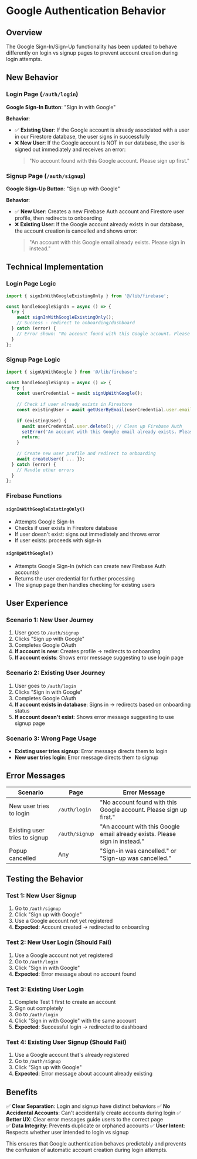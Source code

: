 # Google Authentication Behavior

## Overview

The Google Sign-In/Sign-Up functionality has been updated to behave differently on login vs signup pages to prevent account creation during login attempts.

## New Behavior

### Login Page (`/auth/login`)

**Google Sign-In Button**: "Sign in with Google"

**Behavior**:
- ✅ **Existing User**: If the Google account is already associated with a user in our Firestore database, the user signs in successfully
- ❌ **New User**: If the Google account is NOT in our database, the user is signed out immediately and receives an error:
  > "No account found with this Google account. Please sign up first."

### Signup Page (`/auth/signup`) 

**Google Sign-Up Button**: "Sign up with Google"

**Behavior**:
- ✅ **New User**: Creates a new Firebase Auth account and Firestore user profile, then redirects to onboarding
- ❌ **Existing User**: If the Google account already exists in our database, the account creation is cancelled and shows error:
  > "An account with this Google email already exists. Please sign in instead."

## Technical Implementation

### Login Page Logic
```javascript
import { signInWithGoogleExistingOnly } from '@/lib/firebase';

const handleGoogleSignIn = async () => {
  try {
    await signInWithGoogleExistingOnly();
    // Success - redirect to onboarding/dashboard
  } catch (error) {
    // Error shown: "No account found with this Google account. Please sign up first."
  }
};
```

### Signup Page Logic
```javascript
import { signUpWithGoogle } from '@/lib/firebase';

const handleGoogleSignUp = async () => {
  try {
    const userCredential = await signUpWithGoogle();
    
    // Check if user already exists in Firestore
    const existingUser = await getUserByEmail(userCredential.user.email);
    
    if (existingUser) {
      await userCredential.user.delete(); // Clean up Firebase Auth
      setError('An account with this Google email already exists. Please sign in instead.');
      return;
    }
    
    // Create new user profile and redirect to onboarding
    await createUser({ ... });
  } catch (error) {
    // Handle other errors
  }
};
```

### Firebase Functions

#### `signInWithGoogleExistingOnly()`
- Attempts Google Sign-In
- Checks if user exists in Firestore database
- If user doesn't exist: signs out immediately and throws error
- If user exists: proceeds with sign-in

#### `signUpWithGoogle()`
- Attempts Google Sign-In (which can create new Firebase Auth accounts)
- Returns the user credential for further processing
- The signup page then handles checking for existing users

## User Experience

### Scenario 1: New User Journey
1. User goes to `/auth/signup`
2. Clicks "Sign up with Google" 
3. Completes Google OAuth
4. **If account is new**: Creates profile → redirects to onboarding
5. **If account exists**: Shows error message suggesting to use login page

### Scenario 2: Existing User Journey  
1. User goes to `/auth/login`
2. Clicks "Sign in with Google"
3. Completes Google OAuth
4. **If account exists in database**: Signs in → redirects based on onboarding status
5. **If account doesn't exist**: Shows error message suggesting to use signup page

### Scenario 3: Wrong Page Usage
- **Existing user tries signup**: Error message directs them to login
- **New user tries login**: Error message directs them to signup

## Error Messages

| Scenario | Page | Error Message |
|----------|------|---------------|
| New user tries to login | `/auth/login` | "No account found with this Google account. Please sign up first." |
| Existing user tries to signup | `/auth/signup` | "An account with this Google email already exists. Please sign in instead." |
| Popup cancelled | Any | "Sign-in was cancelled." or "Sign-up was cancelled." |

## Testing the Behavior

### Test 1: New User Signup
1. Go to `/auth/signup`
2. Click "Sign up with Google" 
3. Use a Google account not yet registered
4. **Expected**: Account created → redirected to onboarding

### Test 2: New User Login (Should Fail)
1. Use a Google account not yet registered
2. Go to `/auth/login` 
3. Click "Sign in with Google"
4. **Expected**: Error message about no account found

### Test 3: Existing User Login
1. Complete Test 1 first to create an account
2. Sign out completely
3. Go to `/auth/login`
4. Click "Sign in with Google" with the same account
5. **Expected**: Successful login → redirected to dashboard

### Test 4: Existing User Signup (Should Fail)
1. Use a Google account that's already registered
2. Go to `/auth/signup`
3. Click "Sign up with Google"
4. **Expected**: Error message about account already existing

## Benefits

✅ **Clear Separation**: Login and signup have distinct behaviors
✅ **No Accidental Accounts**: Can't accidentally create accounts during login
✅ **Better UX**: Clear error messages guide users to the correct page  
✅ **Data Integrity**: Prevents duplicate or orphaned accounts
✅ **User Intent**: Respects whether user intended to login vs signup

This ensures that Google authentication behaves predictably and prevents the confusion of automatic account creation during login attempts.